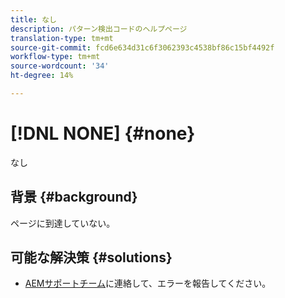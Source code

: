 ```yaml
---
title: なし
description: パターン検出コードのヘルプページ
translation-type: tm+mt
source-git-commit: fcd6e634d31c6f3062393c4538bf86c15bf4492f
workflow-type: tm+mt
source-wordcount: '34'
ht-degree: 14%

---
```



# [!DNL NONE] {#none}

なし

## 背景 {#background}

ページに到達していない。

## 可能な解決策 {#solutions}

* [AEMサポートチーム](https://helpx.adobe.com/enterprise/using/support-for-experience-cloud.html)に連絡して、エラーを報告してください。
